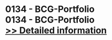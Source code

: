 # 0134 - BCG-Portfolio<br />0134 - BCG-Portfolio<br />[>> Detailed information](https://secure.shareit.com/shareit/product.html?productid=300993310&affiliateid=200057808)